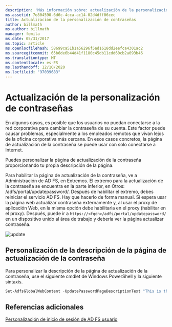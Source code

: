 ```yaml
---
description: 'Más información sobre: actualización de la personalización de contraseñas'
ms.assetid: 7e804590-6d6c-4cca-ac14-02d4dff06cec
title: Actualización de la personalización de contraseñas
author: billmath
ms.author: billmath
manager: femila
ms.date: 05/31/2017
ms.topic: article
ms.openlocfilehash: 58699ca51b1a56296f5ad1618dd2eefca4301ac2
ms.sourcegitcommit: 65b6de6b44d41f1180c45db11cdd60cb2a093b46
ms.translationtype: MT
ms.contentlocale: es-ES
ms.lasthandoff: 12/10/2020
ms.locfileid: "97039683"
---
```

# <a name="update-password-customization"></a>Actualización de la personalización de contraseñas

En algunos casos, es posible que los usuarios no puedan conectarse a la red corporativa para cambiar la contraseña de su cuenta. Este factor puede causar problemas, especialmente a los empleados remotos que vivan lejos de la oficina corporativa más cercana. En esos casos concretos, la página de actualización de la contraseña se puede usar con solo conectarse a Internet.

Puedes personalizar la página de actualización de la contraseña proporcionando tu propia descripción de la página.

Para habilitar la página de actualización de la contraseña, ve a Administración de AD FS, en Extremos. El extremo para la actualización de la contraseña se encuentra en la parte inferior, en Otros: /adfs/portal/updatepassword/. Después de habilitar el extremo, debes reiniciar el servicio AD FS. Hay que hacerlo de forma manual. Si espera usar la página web actualizar contraseña externamente y, al usar el proxy de aplicación Web, en la misma opción debe habilitarla en el proxy (habilitar en el proxy). Después, puede ir a `https://<fqdn>/adfs/portal/updatepassword/` en un dispositivo unido al área de trabajo y debería ver la página actualizar contraseña.

![update](media/AD-FS-user-sign-in-customization/ADFS_Blue_Custom5.png)

## <a name="customize-the-update-password-page-description"></a>Personalización de la descripción de la página de actualización de la contraseña

Para personalizar la descripción de la página de actualización de la contraseña, use el siguiente cmdlet de Windows PowerShell y la siguiente sintaxis.

```powershell
Set-AdfsGlobalWebContent -UpdatePasswordPageDescriptionText "This is the Contoso Update Password page."
```

## <a name="additional-references"></a>Referencias adicionales

[Personalización de inicio de sesión de AD FS usuario](AD-FS-user-sign-in-customization.md)
